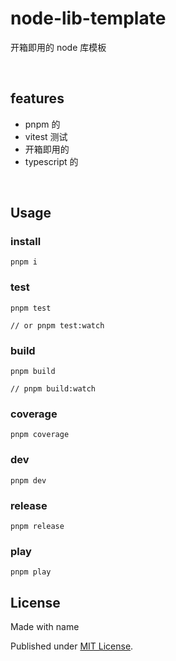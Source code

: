 # node-lib-template

开箱即用的 node 库模板

<br />

## features

- pnpm 的
- vitest 测试
- 开箱即用的
- typescript 的

<br />

## Usage

### install

```shell
pnpm i
```

### test

```shell
pnpm test

// or pnpm test:watch
```

### build

```shell
pnpm build

// pnpm build:watch
```

### coverage

```shell
pnpm coverage
```

### dev

```shell
pnpm dev
```

### release

```shell
pnpm release
```

### play

```shell
pnpm play
```

## License

Made with name

Published under [MIT License](./LICENSE).

<br />